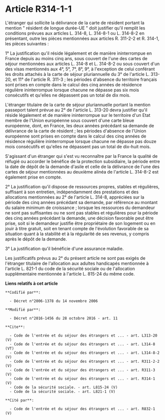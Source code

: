 # Article R314-1-1

L'étranger qui sollicite la délivrance de la carte de résident portant la mention " résident de longue durée-UE " doit
justifier qu'il remplit les conditions prévues aux articles L. 314-8, L. 314-8-1 ou L. 314-8-2 en présentant, outre les
pièces mentionnées aux articles R. 311-2-2 et R. 314-1, les pièces suivantes : 

1° La justification qu'il réside légalement et de manière ininterrompue en France depuis au moins cinq ans, sous couvert de
l'une des cartes de séjour mentionnées aux articles L. 314-8 et L. 314-8-2 ou sous couvert d'un des visas mentionnés aux 4°,
5°, 7°, 8°, 9°, à l'exception de celui conférant les droits attachés à la carte de séjour pluriannuelle du 3° de l'article L.
313-20, et 11° de l'article R. 311-3 ; les périodes d'absence du territoire français sont prises en compte dans le calcul des
cinq années de résidence régulière ininterrompue lorsque chacune ne dépasse pas six mois consécutifs et qu'elles ne dépassent
pas un total de dix mois. 

L'étranger titulaire de la carte de séjour pluriannuelle portant la mention passeport talent prévue au 2° de l'article L.
313-20 devra justifier qu'il réside légalement et de manière ininterrompue sur le territoire d'un Etat membre de l'Union
européenne sous couvert d'une carte bleue européenne, dont, en France, les deux années précédant sa demande de délivrance de
la carte de résident ; les périodes d'absence de l'Union européenne sont prises en compte dans le calcul des cinq années de
résidence régulière ininterrompue lorsque chacune ne dépasse pas douze mois consécutifs et qu'elles ne dépassent pas un total
de dix-huit mois. 

S'agissant d'un étranger qui s'est vu reconnaître par la France la qualité de réfugié ou accorder le bénéfice de la
protection subsidiaire, la période entre la date de dépôt de la demande d'asile et celle de la délivrance de l'une des cartes
de séjour mentionnées au deuxième alinéa de l'article L. 314-8-2 est également prise en compte. 

2° La justification qu'il dispose de ressources propres, stables et régulières, suffisant à son entretien, indépendamment des
prestations et des allocations mentionnées au 2° de l'article L. 314-8, appréciées sur la période des cinq années précédant
sa demande, par référence au montant du salaire minimum de croissance ; lorsque les ressources du demandeur ne sont pas
suffisantes ou ne sont pas stables et régulières pour la période des cinq années précédant la demande, une décision favorable
peut être prise, soit si le demandeur justifie être propriétaire de son logement ou en jouir à titre gratuit, soit en tenant
compte de l'évolution favorable de sa situation quant à la stabilité et à la régularité de ses revenus, y compris après le
dépôt de la demande. 

3° La justification qu'il bénéficie d'une assurance maladie. 

Les justificatifs prévus au 2° du présent article ne sont pas exigés de l'étranger titulaire de l'allocation aux adultes
handicapés mentionnée à l'article L. 821-1 du code de la sécurité sociale ou de l'allocation supplémentaire mentionnée à
l'article L. 815-24 du même code.

**Liens relatifs à cet article**

	**Codifié par**:

	  - Décret n°2006-1378 du 14 novembre 2006

	**Modifié par**:

	  - Décret n°2016-1456 du 28 octobre 2016 - art. 11

	**Cite**:

	  - Code de l'entrée et du séjour des étrangers et ... - art. L313-20 (V)
	  - Code de l'entrée et du séjour des étrangers et ... - art. L314-8 (VT)
	  - Code de l'entrée et du séjour des étrangers et ... - art. L314-8-2 (V)
	  - Code de l'entrée et du séjour des étrangers et ... - art. R311-2-2 (V)
	  - Code de l'entrée et du séjour des étrangers et ... - art. R311-3 (V)
	  - Code de l'entrée et du séjour des étrangers et ... - art. R314-1 (V)
	  - Code de la sécurité sociale. - art. L815-24 (V)
	  - Code de la sécurité sociale. - art. L821-1 (V)

	**Cité par**:

	  - Code de l'entrée et du séjour des étrangers et ... - art. R832-1 (V)
